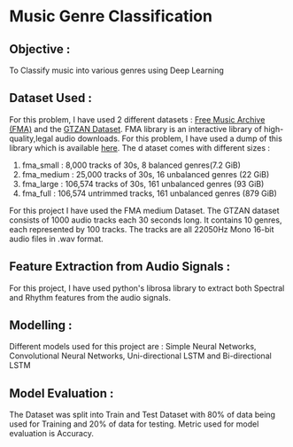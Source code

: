 # Music Genre Classification

## Objective : 
  To Classify music into various genres using Deep Learning

## Dataset Used :
  For this problem, I have used 2 different datasets : [Free Music Archive (FMA)](https://freemusicarchive.org/) and the [GTZAN Dataset](http://marsyas.info/downloads/datasets.html).
  FMA library is an interactive library of high-quality,legal audio downloads. For this problem, I have used a dump of
  this library which is available [here](https://github.com/mdeff/fma). The d ataset comes with different sizes :
  1. fma_small : 8,000 tracks of 30s, 8 balanced genres(7.2 GiB)
  2. fma_medium : 25,000 tracks of 30s, 16 unbalanced genres (22 GiB)
  3. fma_large : 106,574 tracks of 30s, 161 unbalanced genres (93 GiB)
  4. fma_full : 106,574 untrimmed tracks, 161 unbalanced genres (879 GiB)
  
  For this project I have used the FMA medium Dataset. The GTZAN dataset consists of 1000 audio tracks each 30 seconds long. 
  It contains 10 genres, each represented by 100 tracks. The tracks are all 22050Hz Mono 16-bit audio files in .wav format.

## Feature Extraction from Audio Signals : 
  For this project, I have used python's librosa library to extract both Spectral and Rhythm features from the audio signals.

## Modelling :
  Different models used for this project are : Simple Neural Networks, Convolutional Neural Networks, Uni-directional LSTM and Bi-directional LSTM
  
## Model Evaluation :
  The Dataset was split into Train and Test Dataset with 80% of data being used for Training and 20% of data for testing.
  Metric used for model evaluation is Accuracy.
